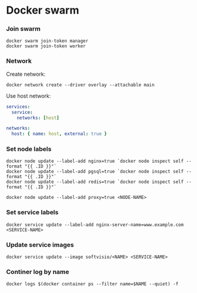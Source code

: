 # Docker swarm

### Join swarm

```shell
docker swarm join-token manager
docker swarm join-token worker
```

### Network

Create network:

```shell
docker network create --driver overlay --attachable main
```

Use host network:

```yaml
services:
  service:
    networks: [host]

networks:
  host: { name: host, external: true }
```

### Set node labels

```shell
docker node update --label-add nginx=true `docker node inspect self --format "{{ .ID }}"`
docker node update --label-add pgsql=true `docker node inspect self --format "{{ .ID }}"`
docker node update --label-add redis=true `docker node inspect self --format "{{ .ID }}"`

docker node update --label-add proxy=true <NODE-NAME>
```

### Set service labels

```shell
docker service update --label-add nginx-server-name=www.example.com <SERVICE-NAME>
```

### Update service images

```shell
docker service update --image softvisio/<NAME> <SERVICE-NAME>
```

### Continer log by name

```shell
docker logs $(docker container ps --filter name=$NAME --quiet) -f
```
